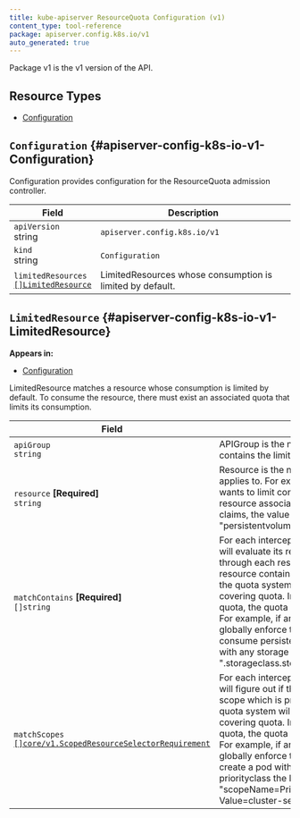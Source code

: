 ```yaml
---
title: kube-apiserver ResourceQuota Configuration (v1)
content_type: tool-reference
package: apiserver.config.k8s.io/v1
auto_generated: true
---
```

Package v1 is the v1 version of the API.

## Resource Types 


- [Configuration](#apiserver-config-k8s-io-v1-Configuration)
  
    


## `Configuration`     {#apiserver-config-k8s-io-v1-Configuration}
    




Configuration provides configuration for the ResourceQuota admission controller.

<table class="table">
<thead><tr><th width="30%">Field</th><th>Description</th></tr></thead>
<tbody>
    
<tr><td><code>apiVersion</code><br/>string</td><td><code>apiserver.config.k8s.io/v1</code></td></tr>
<tr><td><code>kind</code><br/>string</td><td><code>Configuration</code></td></tr>
    

  
  
<tr><td><code>limitedResources</code><br/>
<a href="#apiserver-config-k8s-io-v1-LimitedResource"><code>[]LimitedResource</code></a>
</td>
<td>
   LimitedResources whose consumption is limited by default.</td>
</tr>
    
  
</tbody>
</table>
    


## `LimitedResource`     {#apiserver-config-k8s-io-v1-LimitedResource}
    



**Appears in:**

- [Configuration](#apiserver-config-k8s-io-v1-Configuration)


LimitedResource matches a resource whose consumption is limited by default.
To consume the resource, there must exist an associated quota that limits
its consumption.

<table class="table">
<thead><tr><th width="30%">Field</th><th>Description</th></tr></thead>
<tbody>
    

  
<tr><td><code>apiGroup</code><br/>
<code>string</code>
</td>
<td>
   APIGroup is the name of the APIGroup that contains the limited resource.</td>
</tr>
    
  
<tr><td><code>resource</code> <B>[Required]</B><br/>
<code>string</code>
</td>
<td>
   Resource is the name of the resource this rule applies to.
For example, if the administrator wants to limit consumption
of a storage resource associated with persistent volume claims,
the value would be "persistentvolumeclaims".</td>
</tr>
    
  
<tr><td><code>matchContains</code> <B>[Required]</B><br/>
<code>[]string</code>
</td>
<td>
   For each intercepted request, the quota system will evaluate
its resource usage.  It will iterate through each resource consumed
and if the resource contains any substring in this listing, the
quota system will ensure that there is a covering quota.  In the
absence of a covering quota, the quota system will deny the request.
For example, if an administrator wants to globally enforce that
that a quota must exist to consume persistent volume claims associated
with any storage class, the list would include
".storageclass.storage.k8s.io/requests.storage"</td>
</tr>
    
  
<tr><td><code>matchScopes</code><br/>
<a href="https://kubernetes.io/docs/reference/generated/kubernetes-api/v1.23/#scopedresourceselectorrequirement-v1-core"><code>[]core/v1.ScopedResourceSelectorRequirement</code></a>
</td>
<td>
   For each intercepted request, the quota system will figure out if the input object
satisfies a scope which is present in this listing, then
quota system will ensure that there is a covering quota.  In the
absence of a covering quota, the quota system will deny the request.
For example, if an administrator wants to globally enforce that
a quota must exist to create a pod with "cluster-services" priorityclass
the list would include "scopeName=PriorityClass, Operator=In, Value=cluster-services"</td>
</tr>
    
  
</tbody>
</table>
    
  
